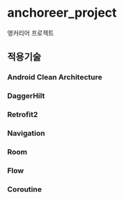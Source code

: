 # anchoreer_project
앵커리어 프로젝트 

## 적용기술

### Android Clean Architecture 
### DaggerHilt 
### Retrofit2
### Navigation
### Room
### Flow
### Coroutine
